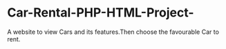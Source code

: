 # Car-Rental-PHP-HTML-Project-
A website to view Cars and its features.Then choose the favourable Car to rent.
